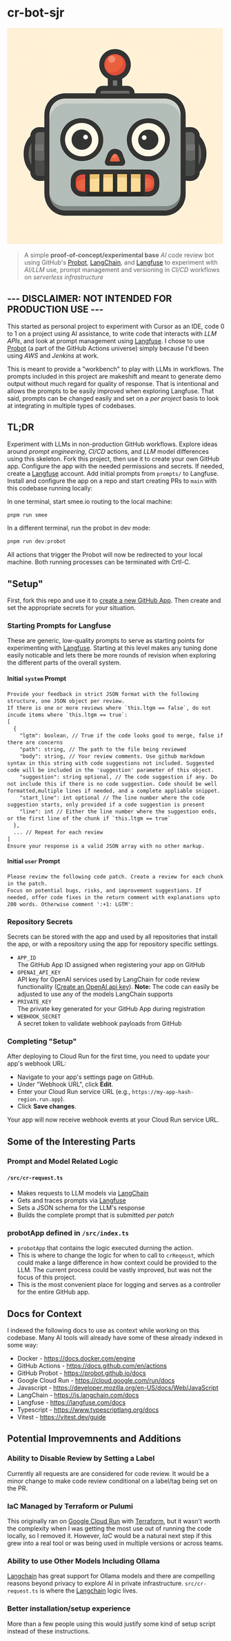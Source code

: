 # cr-bot-sjr

![cr-bot-sjr](assets/avatar.png)

> A simple **proof-of-concept/experimental base** _AI_ code review bot using GitHub's
> [Probot][probot], [LangChain][langchain], and [Langfuse][langfuse]
> to experiment with _AI/LLM_ use, prompt management and versioning in _CI/CD_ workflows on _serverless infrastructure_

## --- DISCLAIMER: NOT INTENDED FOR PRODUCTION USE ---

This started as personal project to experiment with Cursor as an IDE, code 0 to 1 on a project using AI assistance, to write code that interacts with _LLM APIs_, and look at prompt management using [Langfuse][langfuse]. I chose to use [Probot][probot] (a part of the GitHub Actions universe) simply because I'd been using _AWS_ and _Jenkins_ at work.

This is meant to provide a "workbench" to play with LLMs in workflows. The prompts included in this project are makeshift and meant to generate demo output without much regard for quality of response. That is intentional and allows the prompts to be easily improved when exploring Langfuse. That said, prompts can be changed easily and set on a _per project_ basis to look at integrating in multiple types of codebases.

## TL;DR

Experiment with LLMs in non-production GitHub workflows. Explore ideas around _prompt engineering_, _CI/CD_ actions, and _LLM_ model differences using this skeleton. Fork this project, then use it to create your own GitHub app. Configure the app with the needed permissions and secrets. If needed, create a [Langfuse][langfuse] account. Add initial prompts from `prompts/` to Langfuse. Install and configure the app on a repo and start creating PRs to `main` with this codebase running locally:

In one terminal, start smee.io routing to the local machine:

```sh
pnpm run smee
```

In a different terminal, run the probot in dev mode:

```sh
pnpm run dev:probot
```

All actions that trigger the Probot will now be redirected to your local machine. Both running processes can be terminated with Crtl-C.

## "Setup"

First, fork this repo and use it to [create a new GitHub App][setup]. Then create and set the appropriate secrets for your situation.

### Starting Prompts for Langfuse

These are generic, low-quality prompts to serve as starting points for experimenting with [Langfuse][langfuse]. Starting at this level makes any tuning done easily noticable and lets there be more rounds of revision when exploring the different parts of the overall system.

#### Initial `system` Prompt

```text
Provide your feedback in strict JSON format with the following structure, one JSON object per review. 
If there is one or more reviews where `this.ltgm == false`, do not incude items where `this.ltgm == true`:
[
  {
    "lgtm": boolean, // True if the code looks good to merge, false if there are concerns
    "path": string, // The path to the file being reviewed
    "body": string, // Your review comments. Use github markdown syntax in this string with code suggestions not included. Suggested code will be included in the 'suggestion' parameter of this object.
    "suggestion": string optional, // The code suggestion if any. Do not include this if there is no code suggestion. Code should be well formatted,multiple lines if needed, and a complete appliable snippet.
    "start_line": int optional // The line number where the code suggestion starts, only provided if a code suggestion is present
    "line": int // Either the line number where the suggestion ends, or the first line of the chunk if `this.ltgm == true`
  },
  ... // Repeat for each review
]
Ensure your response is a valid JSON array with no other markup.
```

#### Initial `user` Prompt

```text
Please review the following code patch. Create a review for each chunk in the patch. 
Focus on potential bugs, risks, and improvement suggestions. If needed, offer code fixes in the return comment with explanations upto 200 words. Otherwise comment ':+1: LGTM':
```

### Repository Secrets

Secrets can be stored with the app and used by all repositories that install the app, or with a repository using the app for repository specific settings.

* `APP_ID`\
  The GitHub App ID assigned when registering your app on GitHub
* `OPENAI_API_KEY`\
  API key for OpenAI services used by LangChain for code review functionality ([Create an OpenAI api key][openai-api-key]). **Note:** The code can easily be adjusted to use any of the models LangChain supports
* `PRIVATE_KEY`\
  The private key generated for your GitHub App during registration
* `WEBHOOK_SECRET`\
  A secret token to validate webhook payloads from GitHub

### Completing "Setup"

After deploying to Cloud Run for the first time, you need to update your app's webhook URL:

* Navigate to your app's settings page on GitHub.
* Under "Webhook URL", click **Edit**.
* Enter your Cloud Run service URL (e.g., `https://my-app-hash-region.run.app`).
* Click **Save changes**.

Your app will now receive webhook events at your Cloud Run service URL.

## Some of the Interesting Parts

### Prompt and Model Related Logic

#### `/src/cr-request.ts`

* Makes requests to LLM models via [LangChain][langchain]
* Gets and traces prompts via [Langfuse][langfuse]
* Sets a JSON schema for the LLM's response
* Builds the complete prompt that is submitted _per patch_

### probotApp defined in `/src/index.ts`

* `probotApp` that contains the logic executed durning the action.
* This is where to change the logic for when to call to `crReqeust`, which could make a large difference in how context could be provided to the LLM. The current process could be vastly improved, but was not the focus of this project.
* This is the most convenient place for logging and serves as a controller for the entire GitHub app.

## Docs for Context

I indexed the following docs to use as context while working on this codebase. Many AI tools will already have some of these already indexed in some way:

* Docker - <https://docs.docker.com/engine>
* GitHub Actions - <https://docs.github.com/en/actions>
* GitHub Probot - <https://probot.github.io/docs>
* Google Cloud Run - <https://cloud.google.com/run/docs>
* Javascript - <https://developer.mozilla.org/en-US/docs/Web/JavaScript>
* LangChain - <https://js.langchain.com/docs>
* Langfuse - <https://langfuse.com/docs>
* Typescript - <https://www.typescriptlang.org/docs>
* Vitest - <https://vitest.dev/guide>

## Potential Improvemnents and Additions

### Ability to Disable Review by Setting a Label

Currently all requests are are considered for code review. It would be a minor change to make code review conditional on a label/tag being set on the PR.

### IaC Managed by Terraform or Pulumi

This originally ran on [Google Cloud Run][cloud-run] with [Terraform][terraform], but it wasn't worth the complexity when I was getting the most use out of running the code locally, so I removed it. However, _IaC_ would be a natural next step if this grew into a real tool or was being used in multiple versions or across teams.

### Ability to use Other Models Including Ollama

[Langchain][langchain] has great support for Ollama models and there are compelling reasons beyond privacy to explore AI in private infrastructure. `src/cr-request.ts` is where the [Langchain][langchain] logic lives.

### Better installation/setup experience

More than a few people using this would justify some kind of setup script instead of these instructions.

[probot]: https://github.com/probot/probot "GitHub App framework"
[langchain]: https://www.langchain.com/ "Framework for developing applications powered by language models"
[langfuse]: https://langfuse.com/ "Open Source LLM Engineering Platform"
[cloud-run]: https://cloud.google.com/run "Serverless container platform"
[setup]: SETUP.md "Create Your Own GitHub App"
[terraform]: https://developer.hashicorp.com/terraform "Automate Infrastructure on Any Cloud"
[openai-api-key]: https://platform.openai.com/api-keys "OpenAI API Keys"
